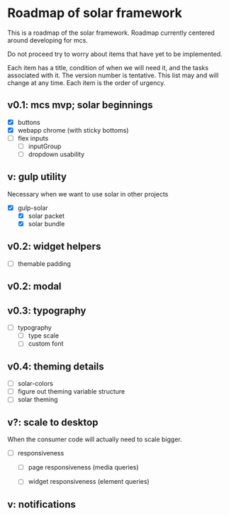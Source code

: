 # Roadmap of solar framework
This is a roadmap of the solar framework. Roadmap currently centered around developing for mcs.

Do not proceed try to worry about items that have yet to be implemented.

Each item has a title, condition of when we will need it, and the tasks associated with it. The version number is tentative. This list may and will change at any time. Each item is the order of urgency.

## v0.1: mcs mvp; solar beginnings
- [x] buttons
- [x] webapp chrome (with sticky bottoms)
- [ ] flex inputs
  - [ ] inputGroup
  - [ ] dropdown usability

## v: gulp utility
Necessary when we want to use solar in other projects
- [x] gulp-solar
  - [x] solar packet
  - [x] solar bundle

## v0.2: widget helpers
- [ ] themable padding

## v0.2: modal


## v0.3: typography
- [ ] typography
  - [ ] type scale
  - [ ] custom font

## v0.4: theming details
- [ ] solar-colors
- [ ] figure out theming variable structure
- [ ] solar theming

## v?: scale to desktop
When the consumer code will actually need to scale bigger.
- [ ] responsiveness
  - [ ] page responsiveness (media queries)
  - [ ] widget responsiveness (element queries)


## v: notifications

